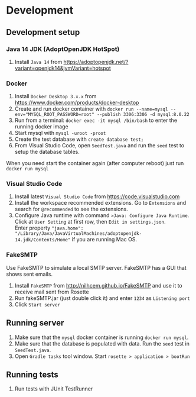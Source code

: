 # Development

## Development setup

### Java 14 JDK (AdoptOpenJDK HotSpot)

1. Install `Java 14` from https://adoptopenjdk.net/?variant=openjdk14&jvmVariant=hotspot


### Docker

1. Install `Docker Desktop 3.x.x` from https://www.docker.com/products/docker-desktop
2. Create and run docker container with `docker run --name=mysql --env="MYSQL_ROOT_PASSWORD=root" --publish 3306:3306 -d mysql:8.0.22`
3. Run from a terminal: `docker exec -it mysql /bin/bash` to enter the running docker image
4. Start mysql with `mysql -uroot -proot`
5. Create the test database with `create database test;`
6. From Visual Studio Code, open `SeedTest.java` and run the `seed` test to setup the database tables.

When you need start the container again (after computer reboot) just run `docker run mysql`


### Visual Studio Code

1. Install latest `Visual Studio Code` from https://code.visualstudio.com
2. Install the workspace recommended extensions. Go to `Extensions` and search for `@recommended` to see the extensions.
3. Configure Java runtime with command `>Java: Configure Java Runtime`.  
   Click at `User Setting` at first row, then `Edit in settings.json`.  
   Enter property `"java.home": "/Library/Java/JavaVirtualMachines/adoptopenjdk-14.jdk/Contents/Home"` if you are running Mac OS.


### FakeSMTP

Use FakeSMTP to simulate a local SMTP server. FakeSMTP has a GUI that shows sent emails.

1. Install `FakeSMTP` from http://nilhcem.github.io/FakeSMTP and use it to receive mail sent from Rosette
2. Run fakeSMTP.jar (just double click it) and enter `1234` as `Listening port`
3. Click `Start server`


## Running server

1. Make sure that the `mysql` docker container is running `docker run mysql`.
2. Make sure that the database is populated with data. Run the `seed` test in `SeedTest.java`.
3. Open `Gradle tasks` tool window. Start `rosette > application > bootRun`


## Running tests

1. Run tests with JUnit TestRunner
